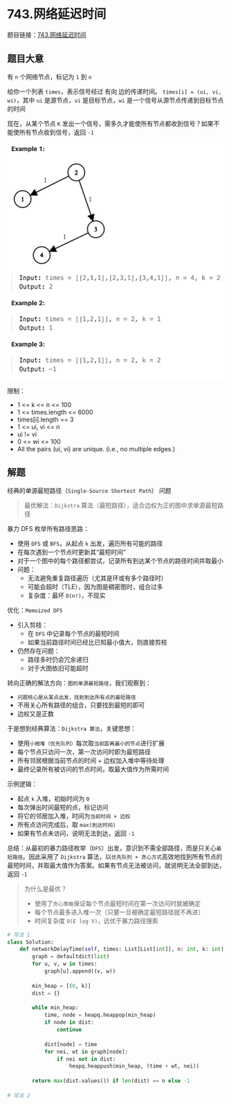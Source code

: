 # 743.网络延迟时间

题目链接：[743.网络延迟时间](https://leetcode.cn/problems/network-delay-time/)

## 题目大意

有 `n` 个网络节点，标记为 `1` 到 `n`

给你一个列表 `times`，表示信号经过 有向 边的传递时间。 `times[i] = (ui, vi, wi)`，其中 `ui` 是源节点，`vi` 是目标节点，`wi` 是一个信号从源节点传递到目标节点的时间

现在，从某个节点 `K` 发出一个信号，需多久才能使所有节点都收到信号？如果不能使所有节点收到信号，返回 `-1` 

![alt text](https://github.com/donnapersonal/picx-images-hosting/raw/master/image.77dtrkpaa8.webp)

限制：
- 1 <= k <= n <= 100
- 1 <= times.length <= 6000
- times[i].length == 3
- 1 <= ui, vi <= n
- ui != vi
- 0 <= wi <= 100
- All the pairs (ui, vi) are unique. (i.e., no multiple edges.)

## 解题

经典的单源最短路径（`Single-Source Shortest Path`） 问题

> 最优解法：`Dijkstra` 算法（最短路径），适合边权为正的图中求单源最短路径

暴力 DFS 枚举所有路径思路：
- 使用 `DFS` 或 `BFS`，从起点 `k` 出发，遍历所有可能的路径
- 在每次遇到一个节点时更新其“最短时间”
- 对于一个图中的每个路径都尝试，记录所有到达某个节点的路径时间并取最小
- 问题：
  - 无法避免重复路径遍历（尤其是环或有多个路径时）
  - 可能会超时（TLE），因为图是稠密图时，组合过多
  - 复杂度：最坏 `O(n!)`，不现实

优化：`Memoized DFS`
- 引入剪枝：
  - 在 `DFS` 中记录每个节点的最短时间
  - 如果当前路径时间已经比已知最小值大，则直接剪枝
- 仍然存在问题：
  - 路径多时仍会冗余递归
  - 对于大图依旧可能超时

转向正确的解法方向：`图的单源最短路径`，我们观察到：
- `问题核心是从某点出发，找到到达所有点的最短路径`
- 不用关心所有路径的组合，只要找到最短的即可
- 边权又是正数

于是想到经典算法：`Dijkstra 算法`，关键思想：
- 使用`小根堆（优先队列）`每次取`当前距离最小的节点`进行扩展
- 每个节点只访问一次，第一次访问时即为最短路径
- 所有邻居根据当前节点的时间 + 边权加入堆中等待处理
- 最终记录所有被访问的节点时间，取最大值作为所需时间

示例逻辑：
- 起点 `k` 入堆，初始时间为 `0`
- 每次弹出时间最短的点，标记访问
- 将它的邻居加入堆，时间为`当前时间 + 边权`
- 所有点访问完成后，取 `max(到达时间)`
- 如果有节点未访问，说明无法到达，返回 `-1`

总结：从最初的暴力路径枚举（`DFS`）出发，意识到不需全部路径，而是只关心`最短路径`。因此采用了 `Dijkstra` 算法，以`优先队列 + 贪心方式`高效地找到所有节点的最短时间，并取最大值作为答案。如果有节点无法被访问，就说明无法全部到达，返回 `-1`

> 为什么是最优？
> - 使用了`贪心策略`保证每个节点最短时间在第一次访问时就被确定
> - 每个节点最多进入堆一次（只要一旦被确定最短路径就不再进）
> - 时间复杂度 `O(E log V)`，远优于暴力路径搜索

```python
# 写法 1
class Solution:
    def networkDelayTime(self, times: List[List[int]], n: int, k: int) -> int:
        graph = defaultdict(list)
        for u, v, w in times:
            graph[u].append((v, w))
        
        min_heap = [(0, k)]
        dist = {}

        while min_heap:
            time, node = heapq.heappop(min_heap)
            if node in dist:
                continue
            
            dist[node] = time
            for nei, wt in graph[node]:
                if nei not in dist:
                    heapq.heappush(min_heap, (time + wt, nei))
        
        return max(dist.values()) if len(dist) == n else -1

# 写法 2
```